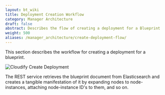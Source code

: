 ```yaml
---
layout: bt_wiki
title: Deployment Creation Workflow
category: Manager Architecture
draft: false
abstract: Describes the flow of creating a deployment for a Blueprint
weight: 500
aliases: /manager_architecture/create-deployment-flow/
---
```

This section describes the workflow for creating a deployment for a blueprint.

![Cloudify Create Deployment]( /images/architecture/cloudify_flow_create_deployment.png )

The REST service retrieves the blueprint document from Elasticsearch and creates a tangible manifestation of it by expanding nodes to node-instances, attaching node-instance ID's to them, and so on.